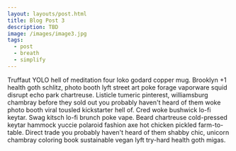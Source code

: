 ```yaml
---
layout: layouts/post.html
title: Blog Post 3
description: TBD
image: /images/image3.jpg
tags:
  - post
  - breath
  - simplify
---
```


Truffaut YOLO hell of meditation four loko godard copper mug. Brooklyn +1 health goth schlitz, photo booth lyft street art poke forage vaporware squid disrupt echo park chartreuse. Listicle tumeric pinterest, williamsburg chambray before they sold out you probably haven't heard of them woke photo booth viral tousled kickstarter hell of. Cred woke bushwick lo-fi keytar. Swag kitsch lo-fi brunch poke vape. Beard chartreuse cold-pressed keytar hammock yuccie polaroid fashion axe hot chicken pickled farm-to-table. Direct trade you probably haven't heard of them shabby chic, unicorn chambray coloring book sustainable vegan lyft try-hard health goth migas.
